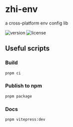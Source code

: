 # zhi-env

a cross-platform env config lib

![version](https://img.shields.io/github/release/terwer/zhi-env.svg?style=flat-square)
![license](https://img.shields.io/badge/license-MIT-blue.svg?style=popout-square)

## Useful scripts

### Build

```bash
pnpm ci
```

### Publish to npm

```bash
pnpm package
```

### Docs

```bash
pnpm vitepress:dev
```
